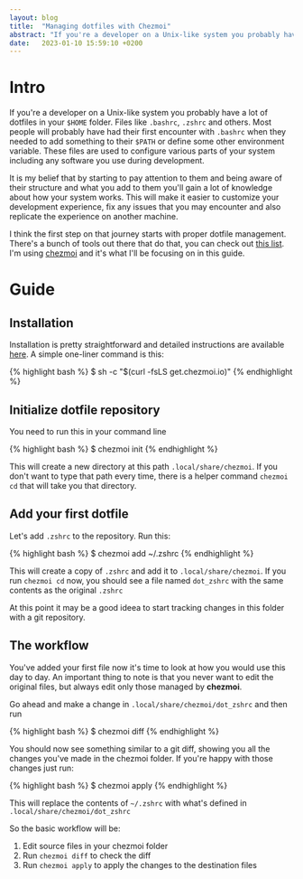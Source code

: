 ```yaml
---
layout: blog
title:  "Managing dotfiles with Chezmoi"
abstract: "If you're a developer on a Unix-like system you probably have a lot of dotfiles in your $HOME folder. It's likely that you don't really pay a lot of attention to them and so they start to get pretty stuffed and complex. Let's learn how to manage them and keep them cleaner"
date:   2023-01-10 15:59:10 +0200
---
```


# Intro

If you're a developer on a Unix-like system you probably have a lot of dotfiles in your `$HOME` folder. Files like `.bashrc`, `.zshrc` and others. Most people will probably have had their first encounter with `.bashrc` when they needed to add something to their `$PATH` or define some other environment variable. These files are used to configure various parts of your system including any software you use during development. 

It is my belief that by starting to pay attention to them and being aware of their structure and what you add to them you'll gain a lot of knowledge about how your system works. This will make it easier to customize your development experience, fix any issues that you may encounter and also replicate the experience on another machine.

I think the first step on that journey starts with proper dotfile management. There's a bunch of tools out there that do that, you can check out [this list](https://dotfiles.github.io/utilities/). I'm using [chezmoi](https://www.chezmoi.io/) and it's what I'll be focusing on in this guide.

# Guide

## Installation

Installation is pretty straightforward and detailed instructions are available [here](https://www.chezmoi.io/install/). A simple one-liner command is this:


{% highlight bash %}
$ sh -c "$(curl -fsLS get.chezmoi.io)"
{% endhighlight %}

## Initialize dotfile repository

You need to run this in your command line

{% highlight bash %}
$ chezmoi init
{% endhighlight %}

This will create a new directory at this path `.local/share/chezmoi`. If you don't want to type that path every time, there is a helper command `chezmoi cd` that will take you that directory.

## Add your first dotfile

Let's add `.zshrc` to the repository. Run this:

{% highlight bash %}
$ chezmoi add ~/.zshrc
{% endhighlight %}

This will create a copy of `.zshrc` and add it to `.local/share/chezmoi`. If you run `chezmoi cd` now, you should see a file named `dot_zshrc` with the same contents as the original `.zshrc`

At this point it may be a good ideea to start tracking changes in this folder with a git repository. 

## The workflow

You've added your first file now it's time to look at how you would use this day to day. An important thing to note is that you never want to edit the original files, but always edit only those managed by **chezmoi**.

Go ahead and make a change in `.local/share/chezmoi/dot_zshrc` and then run

{% highlight bash %}
$ chezmoi diff
{% endhighlight %}

You should now see something similar to a git diff, showing you all the changes you've made in the chezmoi folder. If you're happy with those changes just run:

{% highlight bash %}
$ chezmoi apply
{% endhighlight %}

This will replace the contents of `~/.zshrc` with what's defined in `.local/share/chezmoi/dot_zshrc`

So the basic workflow will be:
1. Edit source files in your chezmoi folder
2. Run `chezmoi diff` to check the diff
3. Run `chezmoi apply` to apply the changes to the destination files
